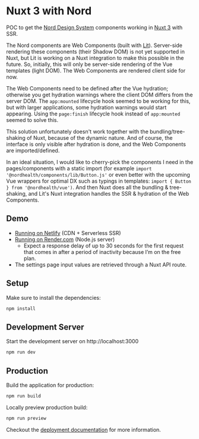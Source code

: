 # Nuxt 3 with Nord

POC to get the [Nord Design System](https://nordhealth.design/) components working in [Nuxt 3](https://v3.nuxtjs.org) with SSR.

The Nord components are Web Components (built with [Lit](https://lit.dev/)). Server-side rendering these components (their Shadow DOM) is not yet supported in Nuxt, but Lit is working on a Nuxt integration to make this possible in the future. So, initially, this will only be server-side rendering of the Vue templates (light DOM). The Web Components are rendered client side for now.

The Web Components need to be defined after the Vue hydration; otherwise you get hydration warnings where the client DOM differs from the server DOM. The `app:mounted` lifecycle hook seemed to be working for this, but with larger applications, some hydration warnings would start appearing. Using the `page:finish` lifecycle hook instead of `app:mounted` seemed to solve this.

This solution unfortunately doesn't work together with the bundling/tree-shaking of Nuxt, because of the dynamic nature.
And of course, the interface is only visible after hydration is done, and the Web Components are imported/defined.

In an ideal situation, I would like to cherry-pick the components I need in the pages/components with a static import (for example `import '@nordhealth/components/lib/Button.js'` or even better with the upcoming Vue wrappers for optimal DX such as typings in templates: `import { Button } from '@nordhealth/vue')`. And then Nuxt does all the bundling & tree-shaking, and Lit's Nuxt integration handles the SSR & hydration of the Web Components.

## Demo

- [Running on Netlify](https://nuxt3-with-nord.netlify.app/) (CDN + Serverless SSR)
- [Running on Render.com](https://nuxt3-with-nord.onrender.com/) (Node.js server)
  - Expect a response delay of up to 30 seconds for the first request that comes in after a period of inactivity because I’m on the free plan. 
- The settings page input values are retrieved through a Nuxt API route.

## Setup

Make sure to install the dependencies:

```bash
npm install
```

## Development Server

Start the development server on http://localhost:3000

```bash
npm run dev
```

## Production

Build the application for production:

```bash
npm run build
```

Locally preview production build:

```bash
npm run preview
```

Checkout the [deployment documentation](https://v3.nuxtjs.org/guide/deploy/presets) for more information.
